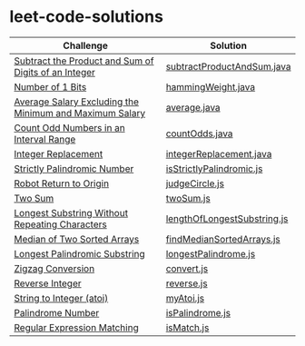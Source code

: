 # leet-code-solutions

| Challenge                                                                                                                                                           | Solution                                                               |
| ------------------------------------------------------------------------------------------------------------------------------------------------------------------- | ---------------------------------------------------------------------- |
| [Subtract the Product and Sum of Digits of an Integer](https://leetcode.com/problems/subtract-the-product-and-sum-of-digits-of-an-integer/?isFullScreen=true)       | [subtractProductAndSum.java](./solutions/subtractProductAndSum.java)   |
| [Number of 1 Bits](https://leetcode.com/problems/number-of-1-bits/?isFullScreen=true)                                                                               | [hammingWeight.java](./solutions/hammingWeight.java)                   |
| [Average Salary Excluding the Minimum and Maximum Salary](https://leetcode.com/problems/average-salary-excluding-the-minimum-and-maximum-salary/?isFullScreen=true) | [average.java](./solutions/average.java)                               |
| [Count Odd Numbers in an Interval Range](https://leetcode.com/problems/number-of-1-bits/?isFullScreen=true)                                                         | [countOdds.java](./solutions/countOdds.java)                           |
| [Integer Replacement](https://leetcode.com/problems/integer-replacement/?isFullScreen=true)                                                                         | [integerReplacement.java](./solutions/integerReplacement.java)         |
| [Strictly Palindromic Number](https://leetcode.com/problems/strictly-palindromic-number/?isFullScreen=true)                                                         | [isStrictlyPalindromic.js](./solutions/isStrictlyPalindromic.js)       |
| [Robot Return to Origin](https://leetcode.com/problems/robot-return-to-origin/?isFullScreen=true)                                                                   | [judgeCircle.js](./solutions/judgeCircle.js)                           |
| [Two Sum](https://leetcode.com/problems/two-sum/?isFullScreen=true)                                                                                                 | [twoSum.js](./solutions/twoSum.js)                                     |
| [Longest Substring Without Repeating Characters](https://leetcode.com/problems/longest-substring-without-repeating-characters/?isFullScreen=true)                   | [lengthOfLongestSubstring.js](./solutions/lengthOfLongestSubstring.js) |
| [Median of Two Sorted Arrays](https://leetcode.com/problems/median-of-two-sorted-arrays/?isFullScreen=true)                                                         | [findMedianSortedArrays.js](./solutions/findMedianSortedArrays.js)     |
| [ Longest Palindromic Substring](https://leetcode.com/problems/longest-palindromic-substring/?isFullScreen=true)                                                    | [longestPalindrome.js](./solutions/longestPalindrome.js)               |
| [ Zigzag Conversion](https://leetcode.com/problems/zigzag-conversion/?isFullScreen=true)                                                                            | [convert.js](./solutions/convert.js)                                   |
| [Reverse Integer](https://leetcode.com/problems/reverse-integer/?isFullScreen=true)                                                                                 | [reverse.js](./solutions/reverse.js)                                   |
| [String to Integer (atoi)](https://leetcode.com/problems/string-to-integer-atoi/?isFullScreen=true)                                                                 | [myAtoi.js](./solutions/myAtoi.js)                                     |
| [Palindrome Number](https://leetcode.com/problems/palindrome-number/?isFullScreen=true)                                                                             | [isPalindrome.js](./solutions/isPalindrome.js)                         |
| [Regular Expression Matching](https://leetcode.com/problems/regular-expression-matching/?isFullScreen=true)                                                         | [isMatch.js](./solutions/isMatch.js)                                   |
